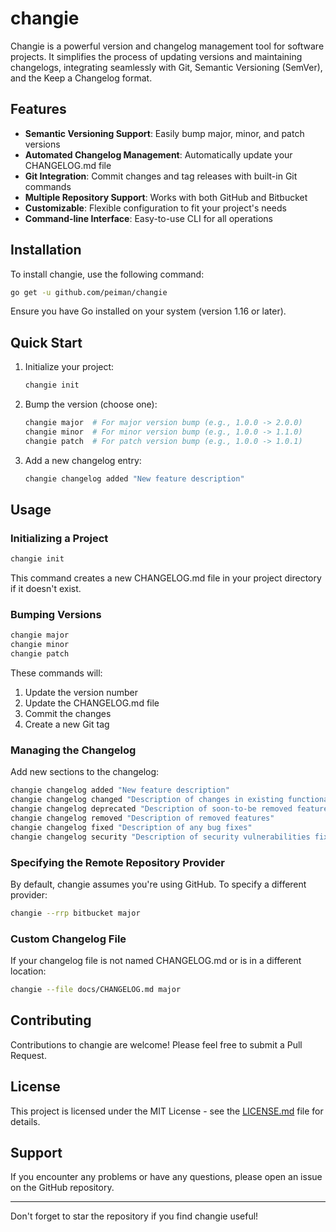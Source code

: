# changie

Changie is a powerful version and changelog management tool for software projects. It simplifies the process of updating versions and maintaining changelogs, integrating seamlessly with Git, Semantic Versioning (SemVer), and the Keep a Changelog format.

## Features

- **Semantic Versioning Support**: Easily bump major, minor, and patch versions
- **Automated Changelog Management**: Automatically update your CHANGELOG.md file
- **Git Integration**: Commit changes and tag releases with built-in Git commands
- **Multiple Repository Support**: Works with both GitHub and Bitbucket
- **Customizable**: Flexible configuration to fit your project's needs
- **Command-line Interface**: Easy-to-use CLI for all operations

## Installation

To install changie, use the following command:

```bash
go get -u github.com/peiman/changie
```

Ensure you have Go installed on your system (version 1.16 or later).

## Quick Start

1. Initialize your project:

   ```bash
   changie init
   ```

2. Bump the version (choose one):

   ```bash
   changie major  # For major version bump (e.g., 1.0.0 -> 2.0.0)
   changie minor  # For minor version bump (e.g., 1.0.0 -> 1.1.0)
   changie patch  # For patch version bump (e.g., 1.0.0 -> 1.0.1)
   ```

3. Add a new changelog entry:

   ```bash
   changie changelog added "New feature description"
   ```

## Usage

### Initializing a Project

```bash
changie init
```

This command creates a new CHANGELOG.md file in your project directory if it doesn't exist.

### Bumping Versions

```bash
changie major
changie minor
changie patch
```

These commands will:
1. Update the version number
2. Update the CHANGELOG.md file
3. Commit the changes
4. Create a new Git tag

### Managing the Changelog

Add new sections to the changelog:

```bash
changie changelog added "New feature description"
changie changelog changed "Description of changes in existing functionality"
changie changelog deprecated "Description of soon-to-be removed features"
changie changelog removed "Description of removed features"
changie changelog fixed "Description of any bug fixes"
changie changelog security "Description of security vulnerabilities fixed"
```

### Specifying the Remote Repository Provider

By default, changie assumes you're using GitHub. To specify a different provider:

```bash
changie --rrp bitbucket major
```

### Custom Changelog File

If your changelog file is not named CHANGELOG.md or is in a different location:

```bash
changie --file docs/CHANGELOG.md major
```

## Contributing

Contributions to changie are welcome! Please feel free to submit a Pull Request.

## License

This project is licensed under the MIT License - see the [LICENSE.md](LICENSE.md) file for details.

## Support

If you encounter any problems or have any questions, please open an issue on the GitHub repository.

---

Don't forget to star the repository if you find changie useful!